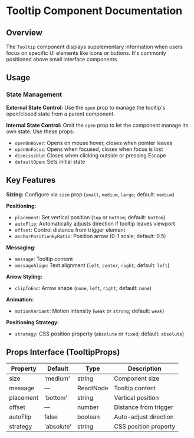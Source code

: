 # Tooltip Component Documentation

## Overview

The `Tooltip` component displays supplementary information when users focus on specific UI elements like icons or buttons. It's commonly positioned above small interface components.

## Usage

### State Management

**External State Control:**
Use the `open` prop to manage the tooltip's open/closed state from a parent component.

**Internal State Control:**
Omit the `open` prop to let the component manage its own state. Use these props:
- `openOnHover`: Opens on mouse hover, closes when pointer leaves
- `openOnFocus`: Opens when focused, closes when focus is lost
- `dismissible`: Closes when clicking outside or pressing Escape
- `defaultOpen`: Sets initial state

## Key Features

**Sizing:** Configure via `size` prop (`small`, `medium`, `large`; default: `medium`)

**Positioning:**
- `placement`: Set vertical position (`top` or `bottom`; default: `bottom`)
- `autoFlip`: Automatically adjusts direction if tooltip leaves viewport
- `offset`: Control distance from trigger element
- `anchorPositionByRatio`: Position arrow (0-1 scale; default: 0.5)

**Messaging:**
- `message`: Tooltip content
- `messageAlign`: Text alignment (`left`, `center`, `right`; default: `left`)

**Arrow Styling:**
- `clipToEnd`: Arrow shape (`none`, `left`, `right`; default: `none`)

**Animation:**
- `motionVariant`: Motion intensity (`weak` or `strong`; default: `weak`)

**Positioning Strategy:**
- `strategy`: CSS position property (`absolute` or `fixed`; default: `absolute`)

## Props Interface (TooltipProps)

| Property | Default | Type | Description |
|----------|---------|------|-------------|
| size | 'medium' | string | Component size |
| message | — | ReactNode | Tooltip content |
| placement | 'bottom' | string | Vertical position |
| offset | — | number | Distance from trigger |
| autoFlip | false | boolean | Auto-adjust direction |
| strategy | 'absolute' | string | CSS position property |
